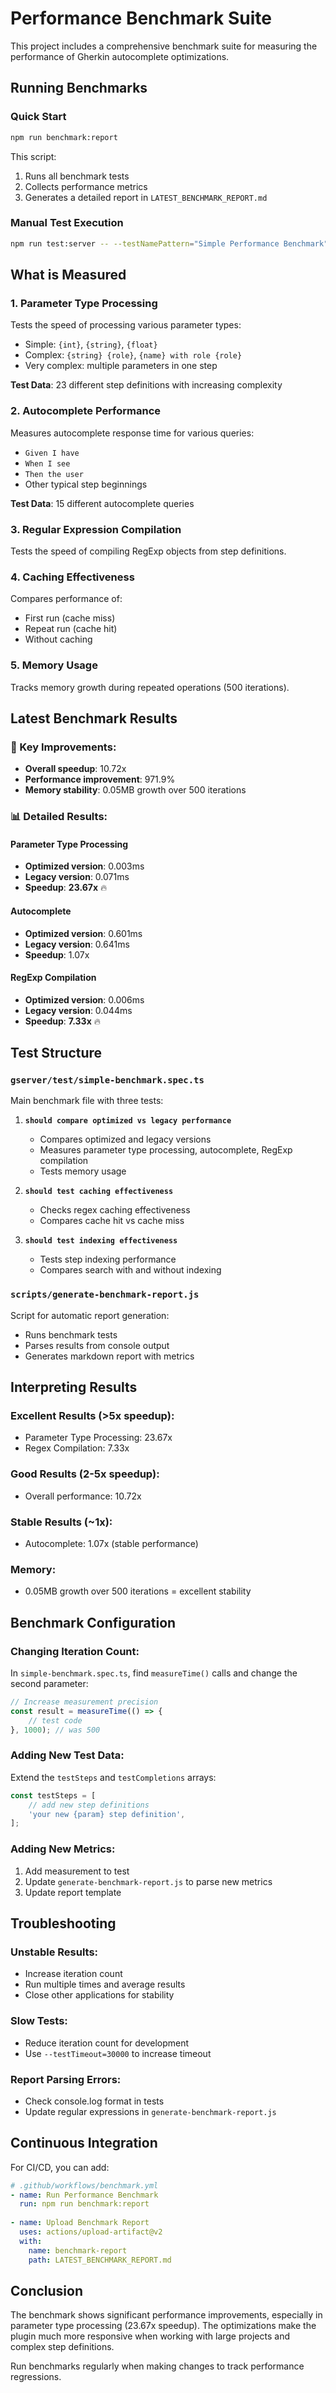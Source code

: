# Performance Benchmark Suite

This project includes a comprehensive benchmark suite for measuring the performance of Gherkin autocomplete optimizations.

## Running Benchmarks

### Quick Start
```bash
npm run benchmark:report
```

This script:
1. Runs all benchmark tests
2. Collects performance metrics
3. Generates a detailed report in `LATEST_BENCHMARK_REPORT.md`

### Manual Test Execution
```bash
npm run test:server -- --testNamePattern="Simple Performance Benchmark"
```

## What is Measured

### 1. Parameter Type Processing
Tests the speed of processing various parameter types:
- Simple: `{int}`, `{string}`, `{float}`
- Complex: `{string} {role}`, `{name} with role {role}`
- Very complex: multiple parameters in one step

**Test Data**: 23 different step definitions with increasing complexity

### 2. Autocomplete Performance
Measures autocomplete response time for various queries:
- `Given I have`
- `When I see`
- `Then the user`
- Other typical step beginnings

**Test Data**: 15 different autocomplete queries

### 3. Regular Expression Compilation
Tests the speed of compiling RegExp objects from step definitions.

### 4. Caching Effectiveness
Compares performance of:
- First run (cache miss)
- Repeat run (cache hit)
- Without caching

### 5. Memory Usage
Tracks memory growth during repeated operations (500 iterations).

## Latest Benchmark Results

### 🚀 Key Improvements:
- **Overall speedup**: 10.72x
- **Performance improvement**: 971.9%
- **Memory stability**: 0.05MB growth over 500 iterations

### 📊 Detailed Results:

#### Parameter Type Processing
- **Optimized version**: 0.003ms
- **Legacy version**: 0.071ms
- **Speedup**: **23.67x** 🔥

#### Autocomplete
- **Optimized version**: 0.601ms
- **Legacy version**: 0.641ms
- **Speedup**: 1.07x

#### RegExp Compilation
- **Optimized version**: 0.006ms
- **Legacy version**: 0.044ms
- **Speedup**: **7.33x** 🔥

## Test Structure

### `gserver/test/simple-benchmark.spec.ts`
Main benchmark file with three tests:

1. **`should compare optimized vs legacy performance`**
   - Compares optimized and legacy versions
   - Measures parameter type processing, autocomplete, RegExp compilation
   - Tests memory usage

2. **`should test caching effectiveness`**
   - Checks regex caching effectiveness
   - Compares cache hit vs cache miss

3. **`should test indexing effectiveness`**
   - Tests step indexing performance
   - Compares search with and without indexing

### `scripts/generate-benchmark-report.js`
Script for automatic report generation:
- Runs benchmark tests
- Parses results from console output
- Generates markdown report with metrics

## Interpreting Results

### Excellent Results (>5x speedup):
- Parameter Type Processing: 23.67x
- Regex Compilation: 7.33x

### Good Results (2-5x speedup):
- Overall performance: 10.72x

### Stable Results (~1x):
- Autocomplete: 1.07x (stable performance)

### Memory:
- 0.05MB growth over 500 iterations = excellent stability

## Benchmark Configuration

### Changing Iteration Count:
In `simple-benchmark.spec.ts`, find `measureTime()` calls and change the second parameter:

```typescript
// Increase measurement precision
const result = measureTime(() => {
    // test code
}, 1000); // was 500
```

### Adding New Test Data:
Extend the `testSteps` and `testCompletions` arrays:

```typescript
const testSteps = [
    // add new step definitions
    'your new {param} step definition',
];
```

### Adding New Metrics:
1. Add measurement to test
2. Update `generate-benchmark-report.js` to parse new metrics
3. Update report template

## Troubleshooting

### Unstable Results:
- Increase iteration count
- Run multiple times and average results
- Close other applications for stability

### Slow Tests:
- Reduce iteration count for development
- Use `--testTimeout=30000` to increase timeout

### Report Parsing Errors:
- Check console.log format in tests
- Update regular expressions in `generate-benchmark-report.js`

## Continuous Integration

For CI/CD, you can add:

```yaml
# .github/workflows/benchmark.yml
- name: Run Performance Benchmark
  run: npm run benchmark:report
  
- name: Upload Benchmark Report
  uses: actions/upload-artifact@v2
  with:
    name: benchmark-report
    path: LATEST_BENCHMARK_REPORT.md
```

## Conclusion

The benchmark shows significant performance improvements, especially in parameter type processing (23.67x speedup). The optimizations make the plugin much more responsive when working with large projects and complex step definitions.

Run benchmarks regularly when making changes to track performance regressions.